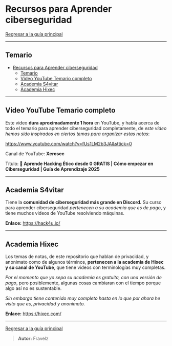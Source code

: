 # Recursos para Aprender ciberseguridad

[Regresar a la guía principal](./../readme.md#temario)

---

## Temario

- [Recursos para Aprender ciberseguridad](#recursos-para-aprender-ciberseguridad)
  - [Temario](#temario)
  - [Video YouTube Temario completo](#video-youtube-temario-completo)
  - [Academia S4vitar](#academia-s4vitar)
  - [Academia Hixec](#academia-hixec)

---

## Video YouTube Temario completo

Este video **dura aproximadamente 1 hora** en YouTube, y habla acerca de todo el temario para aprender ciberseguridad completamente, de *este video hemos sido inspirados en ciertos temas para organizar estas notas*:

https://www.youtube.com/watch?v=fUs1LM2b3JA&sttick=0

Canal de YouTube: **Xerosec**

Título: **📝 Aprende Hacking Ético desde 0 GRATIS | Cómo empezar en Ciberseguridad | Guía de Aprendizaje 2025**

---

## Academia S4vitar

Tiene la **comunidad de ciberseguridad más grande en Discord.** Su curso para aprender ciberseguridad *pertenecen a su academia que es de pago*, y tiene muchos videos de YouTube resolviendo máquinas.

**Enlace:** https://hack4u.io/

---

## Academia Hixec

Los temas de notas, de este repositorio que hablan de privacidad, y anonimato como de algunos términos, **pertenecen a la academia de Hixec y su canal de YouTube**, que tiene videos con terminologías muy completas.

*Por el momento que yo sepa su academia es gratuita, con una versión de pago*, pero posiblemente, algunas cosas cambiaran con el tiempo porque algo así no es sustentable.

*Sin embargo tiene contenido muy completo hasta en lo que por ahora he visto que es, privacidad y anonimato.*

**Enlace:** https://hixec.com/

---

[Regresar a la guía principal](./../readme.md#temario)

> **Autor:** Fravelz
